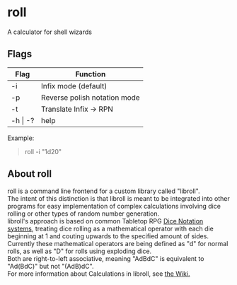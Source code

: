# roll
A calculator for shell wizards

## Flags

|Flag |Function
|--- |---
|-i |Infix mode (default) 
|-p |Reverse polish notation mode
|-t |Translate Infix -> RPN
|-h \| -? |help

Example:
> roll -i "1d20"


## About roll

roll is a command line frontend for a custom library called "libroll". \
The intent of this distinction is that libroll is meant to be integrated into other programs for easy implementation of complex calculations involving dice rolling or other types of random number generation. \
libroll's approach is based on common Tabletop RPG [Dice Notation systems]( https://en.wikipedia.org/wiki/Dice_notation/ ), treating dice rolling as a mathematical operator with each die beginning at 1 and couting upwards to the specified amount of sides. \
Currently these mathematical operators are being defined as "d" for normal rolls, as well as "D" for rolls using exploding dice. \
Both are right-to-left associative, meaning "AdBdC" is equivalent to "Ad(BdC)" but not "(AdB)dC". \
For more information about Calculations in libroll, see [the Wiki.](http://www.github.com/zibonbadi/roll/wiki/Home)
